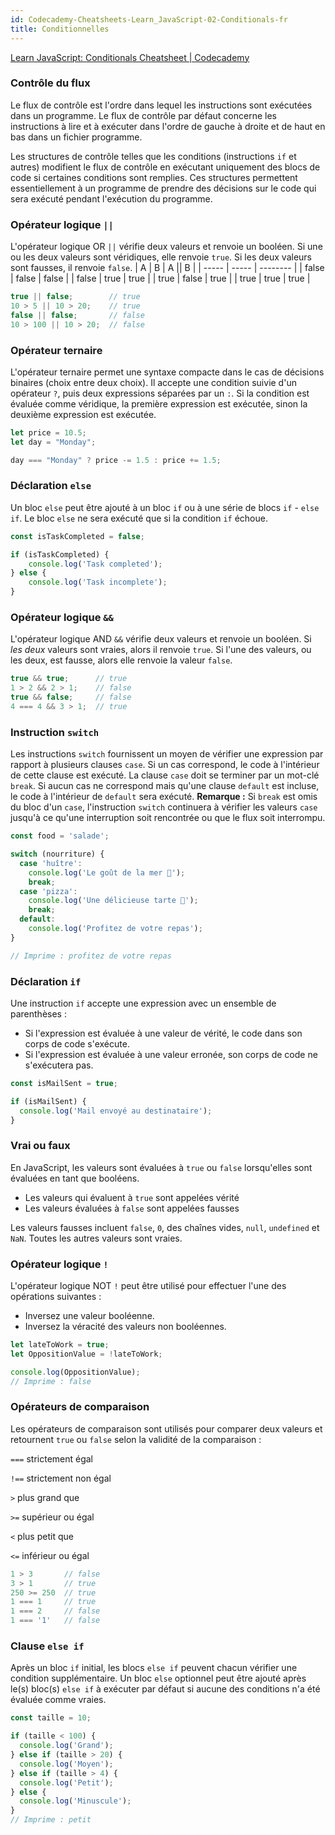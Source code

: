 ```yaml
---
id: Codecademy-Cheatsheets-Learn_JavaScript-02-Conditionals-fr
title: Conditionnelles
---
```




[Learn JavaScript: Conditionals Cheatsheet | Codecademy](https://www.codecademy.com/learn/introduction-to-javascript/modules/learn-javascript-control-flow/cheatsheet)



### Contrôle du flux

Le flux de contrôle est l'ordre dans lequel les  instructions sont exécutées dans un programme. Le flux de contrôle par  défaut concerne les instructions à lire et à exécuter dans l'ordre de  gauche à droite et de haut en bas dans un fichier programme.

Les  structures de contrôle telles que les conditions (instructions `if` et  autres) modifient le flux de contrôle en exécutant uniquement des blocs  de code si certaines conditions sont remplies. Ces structures permettent essentiellement à un programme de prendre des décisions sur le code qui sera exécuté pendant l'exécution du programme.



### Opérateur logique `||`

L'opérateur logique OR `||` vérifie deux valeurs et renvoie un booléen. Si une ou les deux valeurs sont véridiques, elle renvoie `true`. Si les deux valeurs  sont fausses, il renvoie `false`.
| A     | B     | A \|\| B |
| ----- | ----- | -------- |
| false | false | false    |
| false | true  | true     |
| true  | false | true     |
| true  | true  | true     |

```js
true || false;        // true
10 > 5 || 10 > 20;    // true
false || false;       // false
10 > 100 || 10 > 20;  // false
```



### Opérateur ternaire

L'opérateur ternaire permet une syntaxe compacte dans le cas de décisions binaires  (choix entre deux choix). Il accepte une condition suivie d'un opérateur `?`, puis deux expressions séparées par un `:`. Si la condition est  évaluée comme véridique, la première expression est exécutée, sinon la  deuxième expression est exécutée.

```js
let price = 10.5;
let day = "Monday";

day === "Monday" ? price -= 1.5 : price += 1.5;
```



### Déclaration `else`

Un bloc `else` peut être ajouté à un bloc `if` ou à une série de blocs `if` - `else if`. Le bloc `else` ne sera exécuté que si la condition `if` échoue.

```js
const isTaskCompleted = false;

if (isTaskCompleted) {
    console.log('Task completed');
} else {
    console.log('Task incomplete');
}
```



### Opérateur logique `&&`

L'opérateur logique AND `&&` vérifie deux valeurs et renvoie un booléen. Si *les deux* valeurs sont vraies, alors il renvoie `true`. Si l'une des  valeurs, ou les deux, est fausse, alors elle renvoie la valeur `false`.

```js
true && true;      // true
1 > 2 && 2 > 1;    // false
true && false;     // false
4 === 4 && 3 > 1;  // true
```



### Instruction `switch`

Les instructions `switch` fournissent un moyen de vérifier une expression par rapport à plusieurs clauses `case`. Si un cas correspond, le code à  l'intérieur de cette clause est exécuté.
La clause `case` doit se  terminer par un mot-clé `break`. Si aucun cas ne correspond mais qu'une clause `default` est incluse, le code à l'intérieur de `default` sera  exécuté.
**Remarque :** Si `break` est omis du bloc d'un `case`,  l'instruction `switch` continuera à vérifier les valeurs `case` jusqu'à ce qu'une interruption soit rencontrée ou que le flux soit interrompu.

```js
const food = 'salade';

switch (nourriture) {
  case 'huître':
    console.log('Le goût de la mer 🦪');
    break;
  case 'pizza':
    console.log('Une délicieuse tarte 🍕');
    break;
  default:
    console.log('Profitez de votre repas');
}

// Imprime : profitez de votre repas
```



### Déclaration `if`

Une instruction `if` accepte une expression avec un ensemble de parenthèses :

- Si l'expression est évaluée à une valeur de vérité, le code dans son corps de code s'exécute.
- Si l'expression est évaluée à une valeur erronée, son corps de code ne s'exécutera pas.

```js
const isMailSent = true;

if (isMailSent) {
  console.log('Mail envoyé au destinataire');
}
```



### Vrai ou faux

En JavaScript, les valeurs sont évaluées à `true` ou `false` lorsqu'elles sont évaluées en tant que booléens.

- Les valeurs qui évaluent à `true` sont appelées vérité
- Les valeurs évaluées à `false` sont appelées fausses

Les valeurs fausses incluent `false`, `0`, des chaînes vides, `null`, `undefined` et `NaN`. Toutes les autres valeurs sont vraies.



### Opérateur logique `!`

L'opérateur logique NOT `!` peut être utilisé pour effectuer l'une des opérations suivantes :

- Inversez une valeur booléenne.
- Inversez la véracité des valeurs non booléennes.

```js
let lateToWork = true;
let OppositionValue = !lateToWork;

console.log(OppositionValue);
// Imprime : false
```



### Opérateurs de comparaison

Les opérateurs de comparaison sont utilisés pour comparer deux valeurs et  retournent `true` ou `false` selon la validité de la comparaison :

`===` strictement égal

`!==` strictement non égal

`>` plus grand que

`>=` supérieur ou égal

`<` plus petit que

`<=` inférieur ou égal

```js
1 > 3       // false
3 > 1       // true
250 >= 250  // true
1 === 1     // true
1 === 2     // false
1 === '1'   // false
```



### Clause `else if`

Après un bloc `if` initial, les blocs `else if` peuvent chacun vérifier une condition supplémentaire. Un bloc `else` optionnel peut être ajouté après  le(s) bloc(s) `else if` à exécuter par défaut si aucune des conditions  n'a été évaluée comme vraies.

```js
const taille = 10;

if (taille < 100) {
  console.log('Grand');
} else if (taille > 20) {
  console.log('Moyen');
} else if (taille > 4) {
  console.log('Petit');
} else {
  console.log('Minuscule');
}
// Imprime : petit
```


